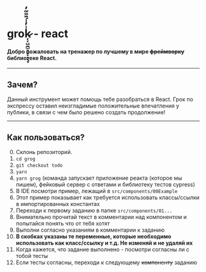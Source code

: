 # groķ̷͔͖̭̫͕̝̙̣̖͓̾̓̍́̄͌͂̓ - react
#### Добро пожаловать на тренажер по лучшему в мире <s>фреймворку</s> библиотеке React.
---
## Зачем?

Данный инструмент может помощь тебе разобраться в React. Грок по экспрессу оставил неизгладимые положительные впечатления у публики, в связи с чем было решено создать продолжение!

---

## Как пользоваться?

0. Склонь репозиторий.
1. ``` cd grog ```
2. ``` git checkout todo ```
3. ``` yarn ```
5. ``` yarn grog ``` (команда запускает приложение реакта (которое мы пишем), фейковый сервер с ответами и библиотеку тестов cypress)
6. В IDE посмотри пример, лежащий в ``` src/components/00Example ```
7. Этот пример показывает как требуется использовать классы/ссылки в импортированных константах
8. Переходи к первому заданию в папке ``` src/components/01... ```
9. Внимательно прочитай текст в комментарии над компонентом и попытайся понять что от тебя хотят
10. Выполни согласно указаниям в комментарии к заданию
11. <b>В скобках  указаны те переменные, которые необходимо использовать как класс/ссылку и т.д. Не изменяй и не удаляй их</b>
12. Когда кажется, что задание выполнено - посмотри согласны ли с тобой тесты
13. Если тесты согласны, переходи к следующему <s>компоненту</s> заданию